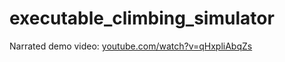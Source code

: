 # executable_climbing_simulator

Narrated demo video:
<a href="youtube.com/watch?v=qHxpliAbqZs">youtube.com/watch?v=qHxpliAbqZs</a>
